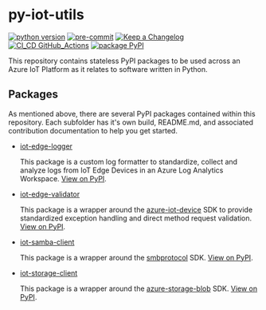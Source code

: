 # py-iot-utils

[![python version](https://img.shields.io/badge/python_v3.9-blue?logo=python&logoColor=yellow)](https://img.shields.io/badge/python_v3.9-blue?logo=python&logoColor=yellow) [![pre-commit](https://img.shields.io/badge/pre--commit-blue?logo=pre-commit&logoColor=FAB040)](https://img.shields.io/badge/pre--commit-blue?logo=pre-commit&logoColor=FAB040) [![Keep a Changelog](https://img.shields.io/badge/keep_a_changelog-blue?logo=keepachangelog&logoColor=E05735)](https://img.shields.io/badge/keep_a_changelog-blue?logo=keepachangelog&logoColor=E05735) [![CI_CD GitHub_Actions](https://img.shields.io/badge/GitHub_Actions-blue?logo=githubactions&logoColor=black)](https://img.shields.io/badge/GitHub_Actions-blue?logo=githubactions&logoColor=black) [![package PyPI](https://img.shields.io/badge/PyPI-blue?logo=PyPI&logoColor=yellow)](https://img.shields.io/badge/PyPI-blue?logo=pypi&logoColor=yellow)

This repository contains stateless PyPI packages to be used across an Azure IoT Platform as it relates to software written in Python.

## Packages

As mentioned above, there are several PyPI packages contained within this repository. Each subfolder has it's own build, README.md, and associated contribution documentation to help you get started.

- [iot-edge-logger](https://github.com/dgonzo27/py-iot-utils/tree/master/iot-edge-logger)

  This package is a custom log formatter to standardize, collect and analyze logs from IoT Edge Devices in an Azure Log Analytics Workspace. [View on PyPI](https://pypi.org/project/iot-edge-logger/).

- [iot-edge-validator](https://github.com/dgonzo27/py-iot-utils/tree/master/iot-edge-validator)

  This package is a wrapper around the [azure-iot-device](https://pypi.org/project/azure-iot-device/) SDK to provide standardized exception handling and direct method request validation. [View on PyPI](https://pypi.org/project/iot-edge-validator).

- [iot-samba-client](https://github.com/dgonzo27/py-iot-utils/tree/master/iot-samba-client)

  This package is a wrapper around the [smbprotocol](https://pypi.org/project/smbprotocol/) SDK. [View on PyPI](https://pypi.org/project/iot-samba-client).

- [iot-storage-client](https://github.com/dgonzo27/py-iot-utils/tree/master/iot-storage-client)

  This package is a wrapper around the [azure-storage-blob](https://pypi.org/project/azure-storage-blob/) SDK. [View on PyPI](https://pypi.org/project/iot-storage-client/).
